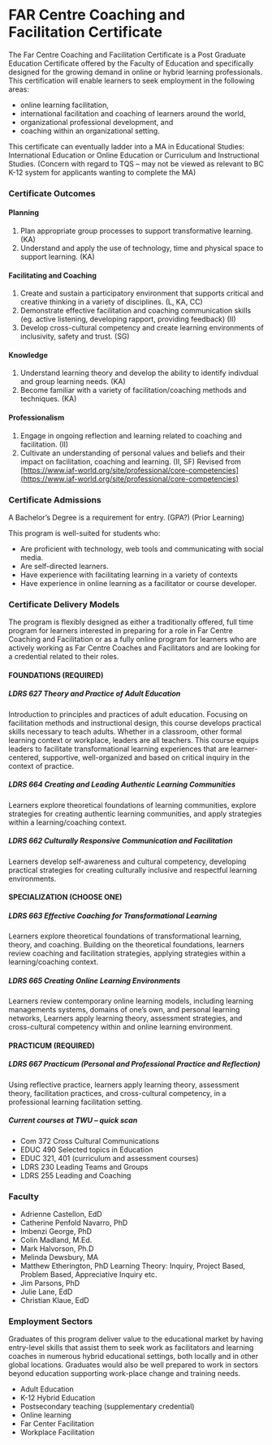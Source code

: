 # FAR Centre Coaching and Facilitation Certificate

The Far Centre Coaching and Facilitation Certificate is a Post Graduate Education Certificate offered by the Faculty of Education and specifically designed for the growing demand in online or hybrid learning professionals. This certification will enable learners to seek employment in the following areas:

* online learning facilitation,
* international facilitation and coaching of learners around the world,
* organizational professional development, and
* coaching within an organizational setting.

This certificate can eventually ladder into a MA in Educational Studies: International Education or Online Education or Curriculum and Instructional Studies. \(Concern with regard to TQS – may not be viewed as relevant to BC K-12 system for applicants wanting to complete the MA\)

### Certificate Outcomes

#### Planning

1. Plan appropriate group processes to support transformative learning.  \(KA\)
2. Understand and apply the use of technology, time and physical space to support learning. 
    \(KA\)

#### Facilitating and Coaching

1. Create and sustain a participatory environment that supports critical and creative thinking in a 
    variety of disciplines.  \(L, KA, CC\)
2. Demonstrate effective facilitation and coaching communication skills \(eg. active listening, 
    developing rapport, providing feedback\) \(II\)
3. Develop cross-cultural competency and create learning environments of inclusivity, safety
    and trust.  \(SG\)

#### Knowledge

1. Understand learning theory and develop the ability to identify indivdual and group learning 
    needs. \(KA\)
2. Become familiar with a variety of facilitation/coaching methods and techniques.  \(KA\)

#### Professionalism

1. Engage in ongoing reflection and learning related to coaching and facilitation.   \(II\)
2. Cultivate an understanding of personal values and beliefs and their impact on facilitation, 
    coaching and learning. \(II, SF\) 
   Revised from [https://www.iaf-world.org/site/professional/core-competencies](https://www.iaf-world.org/site/professional/core-competencies)

### Certificate Admissions

A Bachelor’s Degree is a requirement for entry.  \(GPA?\) \(Prior Learning\)

This program is well-suited for students who:

* Are proficient with technology, web tools and communicating with social media.
* Are self-directed learners.
* Have experience with facilitating learning in a variety of contexts
* Have experience in online learning as a facilitator or course developer.

### Certificate Delivery Models

The program is flexibly designed as either a traditionally offered, full time program for learners interested in preparing for a role in Far Centre Coaching and Facilitation or as a fully online program for learners who are actively working as Far Centre Coaches and Facilitators and are looking for a credential related to their roles.

#### FOUNDATIONS \(REQUIRED\)

##### LDRS 627 Theory and Practice of Adult Education

Introduction to principles and practices of adult education. Focusing on facilitation methods and instructional design, this course develops practical skills necessary to teach adults. Whether in a classroom, other formal learning context or workplace, leaders are all teachers. This course equips leaders to facilitate transformational learning experiences that are learner-centered, supportive, well-organized and based on critical inquiry in the context of practice.

##### LDRS 664 Creating and Leading Authentic Learning Communities

Learners explore theoretical foundations of learning communities, explore strategies for creating authentic learning communities, and apply strategies within a learning/coaching context.

##### LDRS 662 Culturally Responsive Communication and Facilitation

Learners develop self-awareness and cultural competency, developing practical strategies for creating culturally inclusive and respectful learning environments.

#### SPECIALIZATION \(CHOOSE ONE\)

##### LDRS  663 Effective Coaching for Transformational Learning

Learners explore theoretical foundations of transformational learning, theory, and coaching. Building on the theoretical foundations, learners review coaching and facilitation strategies, applying strategies within a learning/coaching context.

##### LDRS 665 Creating Online Learning Environments

Learners review contemporary online learning models, including learning managements systems, domains of one’s own, and personal learning networks, Learners apply learning theory, assessment strategies, and cross-cultural competency within and online learning environment.

#### PRACTICUM \(REQUIRED\)

##### LDRS 667 Practicum \(Personal and Professional Practice and Reflection\)

Using reflective practice, learners apply learning theory, assessment theory, facilitation practices, and cross-cultural competency, in a professional learning facilitation setting.

##### Current courses at TWU – quick scan

* Com 372 Cross Cultural Communications
* EDUC 490 Selected topics in Education
* EDUC 321, 401 \(curriculum and assessment courses\)
* LDRS 230 Leading Teams and Groups
* LDRS 255 Leading and Coaching 

### Faculty

* Adrienne Castellon, EdD
* Catherine Penfold Navarro, PhD
* Imbenzi George, PhD
* Colin Madland, M.Ed.
* Mark Halvorson, Ph.D
* Melinda Dewsbury, MA
* Matthew Etherington, PhD  Learning Theory:  Inquiry, Project Based, Problem Based, Appreciative Inquiry etc.
* Jim Parsons, PhD
* Julie Lane, EdD
* Christian Klaue, EdD

### Employment Sectors

Graduates of this program deliver value to the educational market by having entry-level skills that assist them to seek work as facilitators and learning coaches in numerous hybrid educational settings, both locally and in other global locations.  Graduates would also be well prepared to work in sectors beyond education supporting work-place change and training needs.

* Adult Education
* K-12 Hybrid Education
* Postsecondary teaching \(supplementary credential\)
* Online learning
* Far Center Facilitation
* Workplace Facilitation



